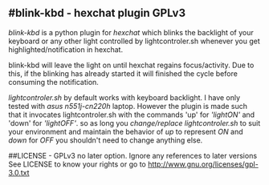 #blink-kbd - hexchat plugin GPLv3
---
*blink-kbd* is a python plugin for *hexchat* which blinks the backlight
of your keyboard or any other light controlled by lightcontroler.sh
whenever you get highlighted/notification in hexchat.

blink-kbd will leave the light on until hexchat regains
focus/activity. Due to this, if the blinking has already started
it will finished the cycle before consuming the notification.

*lightcontroler.sh* by default works with keyboard backlight.
I have only tested with *asus n551j-cn220h* laptop. However the plugin
is made such that it invocates lightcontroler.sh with the commands
'up' for *'lightON'* and 'down' for *'lightOFF'*. so as long you
_change/replace lightcontroler.sh_ to suit your environment
and maintain the behavior of *up* to represent _ON_ and *down* for _OFF_
you shouldn't need to change anything else.


##LICENSE - GPLv3 no later option. Ignore any references to later versions
See LICENSE to know your rights or go to
http://www.gnu.org/licenses/gpl-3.0.txt
